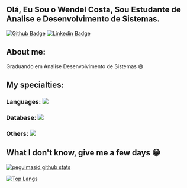 ## Olá, Eu Sou o Wendel Costa, Sou Estudante de Analise e Desenvolvimento de Sistemas.

[![Github Badge](https://img.shields.io/badge/-Github-000?style=flat-square&logo=Github&logoColor=white&link=https://github.com/gui-loko)](https://github.com/wwendell1)
[![Linkedin Badge](https://img.shields.io/badge/-LinkedIn-blue?style=flat-square&logo=Linkedin&logoColor=white&link=https://www.linkedin.com/in/wendel-costa-ferreira/)](https://www.linkedin.com/in//)

## About me:

 Graduando em Analise Desenvolvimento de Sistemas :smile:


## My specialties:

### Languages: <img src="https://img.shields.io/badge/Python-3776AB?&style=for-the-badge&logo=python&logoColor=white"/>

### Database: <img src ="https://img.shields.io/badge/postgres-%23316192.svg?&style=for-the-badge&logo=postgresql&logoColor=white"/>

### Others: <img src="https://img.shields.io/badge/docker%20-%230db7ed.svg?&style=for-the-badge&logo=docker&logoColor=white"/>

## What I don't know, give me a few days 😁

[![peguimasid github stats](https://github-readme-stats.vercel.app/api?username=WendelCosta&show_icons=true&title_color=fff&icon_color=7159c1&text_color=f8f8f2&bg_color=171c24&count_private=true)](https://github.com/wwendell1)

[![Top Langs](https://github-readme-stats.vercel.app/api/top-langs/?username=wwendell1&layout=compact&title_color=fff&text_color=f8f8f2&hide=java&bg_color=171c24)](https://github.com/wwendell1)
